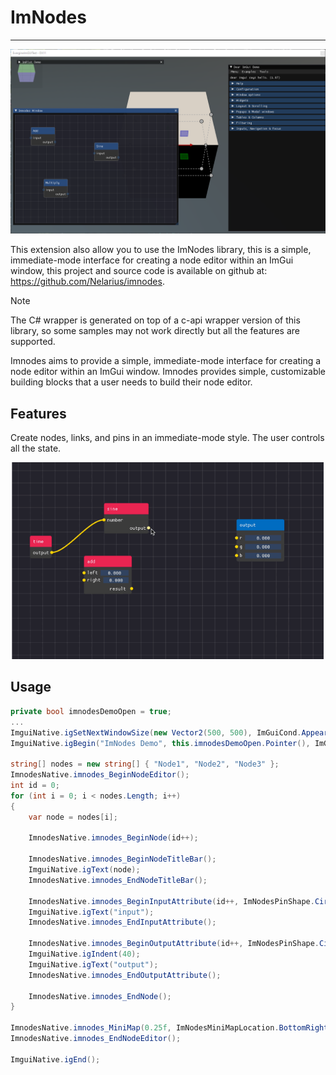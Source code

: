 # ImNodes
---

![ImNodes](images/ImNodes.png)

This extension also allow you to use the ImNodes library, this is a simple, immediate-mode interface for creating a node editor within an ImGui window, this project and source code is available on github at: https://github.com/Nelarius/imnodes.

> [!NOTE]
> The C# wrapper is generated on top of a c-api wrapper version of this library, so some samples may not work directly but all the features are supported.

Imnodes aims to provide a simple, immediate-mode interface for creating a node editor within an ImGui window. Imnodes provides simple, customizable building blocks that a user needs to build their node editor.

## Features

Create nodes, links, and pins in an immediate-mode style. The user controls all the state.

![ImNodes](images/imnodes.gif)

## Usage

```csharp
private bool imnodesDemoOpen = true;
...
ImguiNative.igSetNextWindowSize(new Vector2(500, 500), ImGuiCond.Appearing);
ImguiNative.igBegin("ImNodes Demo", this.imnodesDemoOpen.Pointer(), ImGuiWindowFlags.None);

string[] nodes = new string[] { "Node1", "Node2", "Node3" };
ImnodesNative.imnodes_BeginNodeEditor();
int id = 0;
for (int i = 0; i < nodes.Length; i++)
{
    var node = nodes[i];

    ImnodesNative.imnodes_BeginNode(id++);

    ImnodesNative.imnodes_BeginNodeTitleBar();
    ImguiNative.igText(node);
    ImnodesNative.imnodes_EndNodeTitleBar();

    ImnodesNative.imnodes_BeginInputAttribute(id++, ImNodesPinShape.Circle);
    ImguiNative.igText("input");
    ImnodesNative.imnodes_EndInputAttribute();

    ImnodesNative.imnodes_BeginOutputAttribute(id++, ImNodesPinShape.Circle);
    ImguiNative.igIndent(40);
    ImguiNative.igText("output");
    ImnodesNative.imnodes_EndOutputAttribute();

    ImnodesNative.imnodes_EndNode();
}

ImnodesNative.imnodes_MiniMap(0.25f, ImNodesMiniMapLocation.BottomRight, IntPtr.Zero, IntPtr.Zero);
ImnodesNative.imnodes_EndNodeEditor();

ImguiNative.igEnd();
```